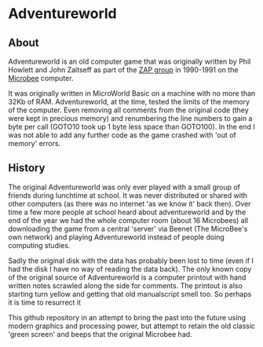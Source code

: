 Adventureworld
==============

About
-----
Adventureworld is an old computer game that was originally written by Phil Howlett and John Zaitseff as part of the [ZAP group](http://www.zap.org.au/) in 1990-1991 on the [Microbee](http://en.wikipedia.org/wiki/MicroBee) computer.

It was originally written in MicroWorld Basic on a machine with no more than 32Kb of RAM.  Adventureworld, at the time, tested the limits of the memory of the computer. Even removing all comments from the original code (they were kept in precious memory) and renumbering the line numbers to gain a byte per call (GOTO10 took up 1 byte less space than GOTO100). In the end I was not able to add any further code as the game crashed with 'out of memory' errors.

History
-------
The original Adventureworld was only ever played with a small group of friends during lunchtime at school.  It was never distributed or shared with other computers (as there was no internet 'as we know it' back then). Over time a few more people at school heard about adventureworld and by the end of the year we had the whole computer room (about 16 Microbees) all downloading the game from a central 'server' via Beenet (The MicroBee's own network) and playing Adventureworld instead of people doing computing studies.

Sadly the original disk with the data has probably been lost to time (even if I had the disk I have no way of reading the data back). The only known copy of the original source of Adventureworld is a computer printout with hand written notes scrawled along the side for comments. The printout is also starting turn yellow and getting that old manualscript smell too. So perhaps it is time to resurrect it

This github repository in an attempt to bring the past into the future using modern graphics and processing power, but attempt to retain the old classic 'green screen' and beeps that the original Microbee had.
